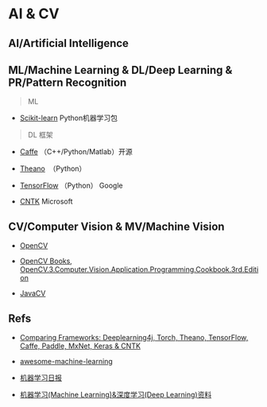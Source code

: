 # AI & CV

## AI/Artificial Intelligence

## ML/Machine Learning & DL/Deep Learning &  PR/Pattern Recognition

> ML

- [Scikit-learn](http://scikit-learn.org/stable/)  Python机器学习包

> DL 框架

- [Caffe](http://caffe.berkeleyvision.org/) （C++/Python/Matlab）开源

- [Theano](http://deeplearning.net/software/theano/)  （Python）

- [TensorFlow](https://www.tensorflow.org/) （Python） Google 

- [CNTK](https://github.com/Microsoft/CNTK)  Microsoft


## CV/Computer Vision & MV/Machine Vision

- [OpenCV](http://opencv.org/)

- [OpenCV Books](http://opencv.org/books.html), [OpenCV.3.Computer.Vision.Application.Programming.Cookbook.3rd.Edition](http://download.csdn.net/download/ramissue/9755121)

- [JavaCV](https://github.com/bytedeco/javacv)

## Refs

- [Comparing Frameworks: Deeplearning4j, Torch, Theano, TensorFlow, Caffe, Paddle, MxNet, Keras & CNTK](https://deeplearning4j.org/compare-dl4j-torch7-pylearn)

- [awesome-machine-learning](https://github.com/josephmisiti/awesome-machine-learning)

- [机器学习日报](http://ml.memect.com/)

- [机器学习(Machine Learning)&深度学习(Deep Learning)资料](https://github.com/ty4z2008/Qix/blob/master/dl.md)

